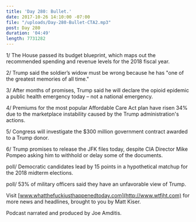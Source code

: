 ```yaml
---
title: 'Day 280: Bullet.'
date: 2017-10-26 14:10:00 -07:00
file: "/uploads/Day-280-Bullet-CTA2.mp3"
post: Day 280
duration: '04:49'
length: 7731282
---
```


1/ The House passed its budget blueprint, which maps out the recommended spending and revenue levels for the 2018 fiscal year.

2/ Trump said the soldier’s widow must be wrong because he has "one of the greatest memories of all time."

3/ After months of promises, Trump said he will declare the opioid epidemic a public health emergency today – not a national emergency.

4/ Premiums for the most popular Affordable Care Act plan have risen 34% due to the marketplace instability caused by the Trump administration's actions.

5/ Congress will investigate the $300 million government contract awarded to a Trump donor.

6/ Trump promises to release the JFK files today, despite CIA Director Mike Pompeo asking him to withhold or delay some of the documents.

poll/ Democratic candidates lead by 15 points in a hypothetical matchup for the 2018 midterm elections.

poll/ 53% of military officers said they have an unfavorable view of Trump.

Visit [www.whatthefuckjusthappenedtoday.com](http://www.wtfjht.com) for more news and headlines, brought to you by Matt Kiser.

Podcast narrated and produced by Joe Amditis.